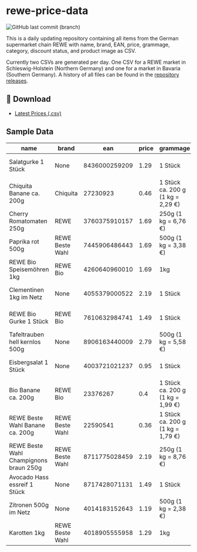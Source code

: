# rewe-price-data

![GitHub last commit (branch)](https://img.shields.io/github/last-commit/L480/rewe-price-data/main)

This is a daily updating repository containing all items from the German supermarket chain REWE with name, brand, EAN, price, grammage, category, discount status, and product image as CSV.

Currently two CSVs are generated per day. One CSV for a REWE market in Schleswig-Holstein (Northern Germany) and one for a market in Bavaria (Southern Germany). A history of all files can be found in the [repository releases](https://github.com/L480/rewe-price-data/releases).

## 💾 Download

- [Latest Prices (.csv)](https://github.com/L480/rewe-price-data/releases/latest)

## Sample Data

|name                                  |brand          |ean          |price|grammage                         |category     |sale |image                                                        |
|--------------------------------------|---------------|-------------|-----|---------------------------------|-------------|-----|-------------------------------------------------------------|
|Salatgurke 1 Stück                    |None           |8436000259209|1.29 |1 Stück                          |Obst & Gemüse|False|https://img.rewe-static.de/0483303/24569873_digital-image.png|
|Chiquita Banane ca. 200g              |Chiquita       |27230923     |0.46 |1 Stück ca. 200 g (1 kg = 2,29 €)|Obst & Gemüse|False|https://img.rewe-static.de/7230923/24568904_digital-image.png|
|Cherry Romatomaten 250g               |REWE           |3760375910157|1.69 |250g (1 kg = 6,76 €)             |Obst & Gemüse|False|https://img.rewe-static.de/1033906/23292477_digital-image.png|
|Paprika rot 500g                      |REWE Beste Wahl|7445906486443|1.69 |500g (1 kg = 3,38 €)             |Obst & Gemüse|False|https://img.rewe-static.de/1902921/23275435_digital-image.png|
|REWE Bio Speisemöhren 1kg             |REWE Bio       |4260640960010|1.69 |1kg                              |Obst & Gemüse|False|https://img.rewe-static.de/2588140/24343912_digital-image.png|
|Clementinen 1kg im Netz               |None           |4055379000522|2.19 |1 Stück                          |Obst & Gemüse|False|https://img.rewe-static.de/1055132/23270610_digital-image.png|
|REWE Bio Gurke 1 Stück                |REWE Bio       |7610632984741|1.49 |1 Stück                          |Obst & Gemüse|False|https://img.rewe-static.de/7359497/24569872_digital-image.png|
|Tafeltrauben hell kernlos 500g        |None           |8906163440009|2.79 |500g (1 kg = 5,58 €)             |Obst & Gemüse|False|https://img.rewe-static.de/1105044/21306366_digital-image.png|
|Eisbergsalat 1 Stück                  |None           |4003721021237|0.95 |1 Stück                          |Obst & Gemüse|True |https://img.rewe-static.de/0482595/24570316_digital-image.png|
|Bio Banane ca. 200g                   |REWE Bio       |23376267     |0.4  |1 Stück ca. 200 g (1 kg = 1,99 €)|Obst & Gemüse|False|https://img.rewe-static.de/1930502/24568902_digital-image.png|
|REWE Beste Wahl Banane ca. 200g       |REWE Beste Wahl|22590541     |0.36 |1 Stück ca. 200 g (1 kg = 1,79 €)|Obst & Gemüse|True |https://img.rewe-static.de/1028378/33873287_digital-image.png|
|REWE Beste Wahl Champignons braun 250g|REWE Beste Wahl|8711775028459|2.19 |250g (1 kg = 8,76 €)             |Obst & Gemüse|False|https://img.rewe-static.de/1928831/21288695_digital-image.png|
|Avocado Hass essreif 1 Stück          |None           |8717428071131|1.49 |1 Stück                          |Obst & Gemüse|False|https://img.rewe-static.de/0151854/25018105_digital-image.png|
|Zitronen 500g im Netz                 |None           |4014183152643|1.19 |500g (1 kg = 2,38 €)             |Obst & Gemüse|False|https://img.rewe-static.de/1073678/21306346_digital-image.png|
|Karotten 1kg                          |REWE Beste Wahl|4018905555958|1.29 |1kg                              |Obst & Gemüse|False|https://img.rewe-static.de/1045111/21288882_digital-image.png|